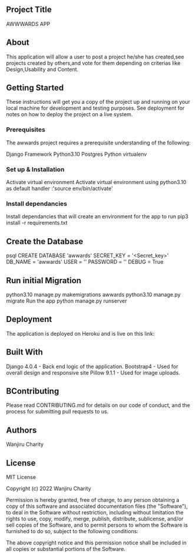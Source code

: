 ## Project Title
AWWWARDS APP

## About
This application will allow a user to post a project he/she has created,see projects created by others,and vote for them depending on criterias like Design,Usability and Content.

## Getting Started
These instructions will get you a copy of the project up and running on your local machine for development and testing purposes. See deployment for notes on how to deploy the project on a live system.

### Prerequisites
The awwards project requires a prerequisite understanding of the following:

Django Framework Python3.10 Postgres Python virtualenv

### Set up & Installation
Activate virtual environment Activate virtual environment using python3.10 as default handler :'source env/bin/activate'

### Install dependancies
Install dependancies that will create an environment for the app to run pip3 install -r requirements.txt

## Create the Database
psql CREATE DATABASE 'awwards' SECRET_KEY = '<Secret_key>' DB_NAME = 'awwards' USER = '' PASSWORD = '' DEBUG = True

## Run initial Migration
python3.10 manage.py makemigrations awwards python3.10 manage.py migrate Run the app python manage.py runserver

## Deployment
The application is deployed on Heroku and is live on this link:

## Built With
Django 4.0.4 - Back end logic of the application. Bootstrap4 - Used for overall design and responsive site Pillow 9.1.1 - Used for image uploads.

## BContributing
Please read CONTRIBUTING.md for details on our code of conduct, and the process for submitting pull requests to us.

## Authors
Wanjiru Charity

## License
MIT License

Copyright (c) 2022 Wanjiru Charity

Permission is hereby granted, free of charge, to any person obtaining a copy of this software and associated documentation files (the "Software"), to deal in the Software without restriction, including without limitation the rights to use, copy, modify, merge, publish, distribute, sublicense, and/or sell copies of the Software, and to permit persons to whom the Software is furnished to do so, subject to the following conditions:

The above copyright notice and this permission notice shall be included in all copies or substantial portions of the Software.